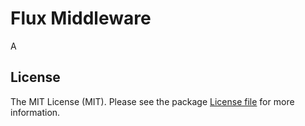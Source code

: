 # Flux Middleware

A

## License

The MIT License (MIT). Please see the package [License file](../../LICENSE.md) for more information.